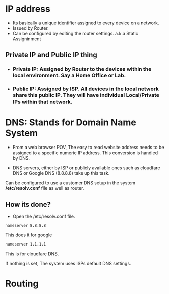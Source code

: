 # IP address
- Its basically a unique identifier assigned to every device on a network.
- Issued by Router.
- Can be configured by editing the router settings. a.k.a Static Assigninment

## Private IP and Public IP thing
- ### Private IP: Assigned by Router to the devices within the local environment. Say a Home Office or Lab.

- ### Public IP: Assigned by ISP. All devices in the local network share this public IP. They will have individual Local/Private IPs within that network.


# DNS: Stands for Domain Name System
- From a web browser POV, The easy to read website address needs to be assigned to a specific numeric IP address. This conversion is handled by DNS.

- DNS servers, either by ISP or publicly available ones such as cloudfare DNS or Google DNS (8.8.8.8) take up this task.

Can be configured to use a customer DNS setup in the system **/etc/resolv.conf** file as well as router.

## How its done?
- Open the /etc/resolv.conf file.
```
nameserver 8.8.8.8
``` 
This does it for google
```
nameserver 1.1.1.1
```
This is for cloudfare DNS.

If nothing is set, The system uses ISPs default DNS settings.
# Routing